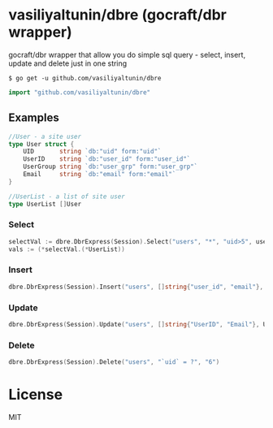 # vasiliyaltunin/dbre (gocraft/dbr wrapper)


gocraft/dbr wrapper that allow you do simple sql query - select, insert, update and delete just in one string


```
$ go get -u github.com/vasiliyaltunin/dbre
```

```go
import "github.com/vasiliyaltunin/dbre"
```

## Examples

```go
//User - a site user
type User struct {
	UID       string `db:"uid" form:"uid"`
	UserID    string `db:"user_id" form:"user_id"`
	UserGroup string `db:"user_grp" form:"user_grp"`
	Email     string `db:"email" form:"email"`
}

//UserList - a list of site user
type UserList []User
```

### Select

```go
selectVal := dbre.DbrExpress(Session).Select("users", "*", "uid>5", user)
vals := (*selectVal.(*UserList))
```

### Insert 

```go
dbre.DbrExpress(Session).Insert("users", []string{"user_id", "email"}, User{UserID: "111112221111", Email: "mail@mail.com"})
```
### Update

```go
dbre.DbrExpress(Session).Update("users", []string{"UserID", "Email"}, User{UserID: "999112221111", Email: "mail@mail.com"}, "`uid` = ?", "5")
```
### Delete

```go
dbre.DbrExpress(Session).Delete("users", "`uid` = ?", "6")
```

# License
MIT

